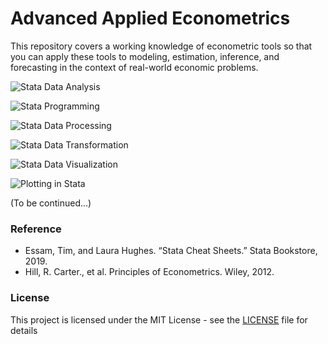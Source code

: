 # Advanced Applied Econometrics
This repository covers a working knowledge of econometric tools so that you can apply these tools to modeling, estimation, inference, and forecasting in the context of real-world economic problems.
<br />

![Stata Data Analysis](https://user-images.githubusercontent.com/41026089/74110989-066cee80-4b5f-11ea-9ac8-83be6288205c.JPG)

![Stata Programming](https://user-images.githubusercontent.com/41026089/74111014-31efd900-4b5f-11ea-8df6-325b0ee558aa.JPG)

![Stata Data Processing](https://user-images.githubusercontent.com/41026089/74110998-12f14700-4b5f-11ea-95bc-2bf98c2df80e.JPG)

![Stata Data Transformation](https://user-images.githubusercontent.com/41026089/74111001-1dabdc00-4b5f-11ea-8336-dd8d89108148.JPG)

![Stata Data Visualization](https://user-images.githubusercontent.com/41026089/74111008-27354400-4b5f-11ea-9fa0-cb615c67739e.JPG)

![Plotting in Stata](https://user-images.githubusercontent.com/41026089/74111020-459b3f80-4b5f-11ea-8815-5b85156c10eb.JPG)

(To be continued...)

### Reference
- Essam, Tim, and Laura Hughes. “Stata Cheat Sheets.” Stata Bookstore, 2019.
- Hill, R. Carter., et al. Principles of Econometrics. Wiley, 2012.

### License
This project is licensed under the MIT License - see the [LICENSE](LICENSE) file for details
